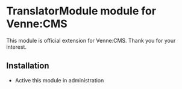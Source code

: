 TranslatorModule module for Venne:CMS
=====================================

This module is official extension for Venne:CMS. Thank you for your interest.

Installation
------------

- Active this module in administration
